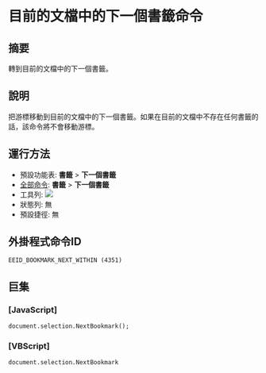 # 目前的文檔中的下一個書籤命令

## 摘要

轉到目前的文檔中的下一個書籤。

## 說明

把游標移動到目前的文檔中的下一個書籤。如果在目前的文檔中不存在任何書籤的話，該命令將不會移動游標。

## 運行方法

- 預設功能表: **書籤** \> **下一個書籤**
- [全部命令](../tools/all_commands): **書籤** \> **下一個書籤**
- 工具列: ![](../../images/bookmarknextwithin..png)
- 狀態列: 無
- 預設捷徑: 無

## 外掛程式命令ID

```
EEID_BOOKMARK_NEXT_WITHIN (4351)
```

## 巨集

### \[JavaScript\]

```
document.selection.NextBookmark();
```

### \[VBScript\]

```
document.selection.NextBookmark
```

